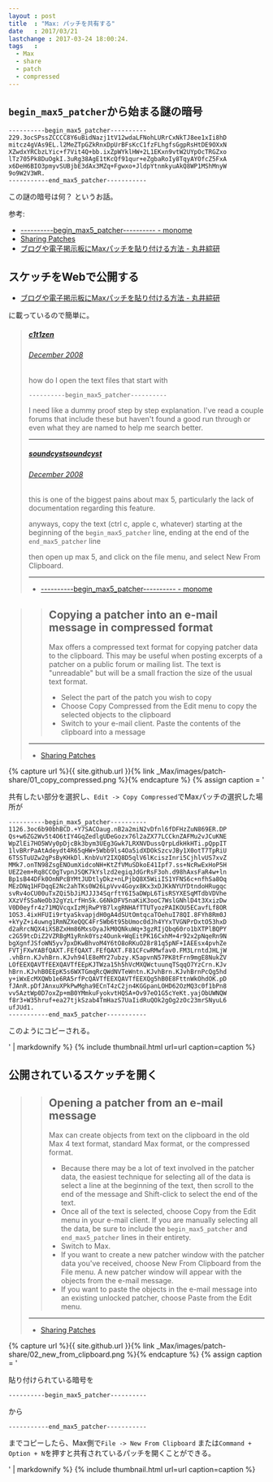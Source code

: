 ```yaml
---
layout : post
title  : "Max: パッチを共有する"
date   : 2017/03/21
lastchange : 2017-03-24 18:00:24.
tags   :
  - Max
  - share
  - patch
  - compressed
---
```


## `begin_max5_patcher`から始まる謎の暗号

```
----------begin_max5_patcher----------
229.3ocSPssZCCCC8Y6uBidNazj1tV12wdaLFNohLURrCxNkTJ8ee1xIi8hD
mitcz4gVAs9EL.l2MeZTpGZkRnxDpUrBFsKcC1fzFLhgfsGgpRsHtDE9OXxN
XZwdxYRCbzLYic+f7Vit4Q+bb.ixZpWYklHW+2L1EKxn9vtW2UYpOcTRGZxo
lTz705Pk8DuOgkI.3uRg38AgE1tKcQf91qur+eZgbaRoIy8TqyAYOfcZ5FxA
x6DeH6BIO3pmyvSUBjbE3dAx3MZq+Fgwxo+JldpYtnmkyuAkQ8WP1MShMnyW
9o9W2V3WR.
-----------end_max5_patcher-----------
```

この謎の暗号は何？ というお話。

参考:

* [\---\---\---\-begin\_max5\_patcher\---\---\---\- - monome](http://archive.monome.org/community/discussion/3054/-begin_max5_patcher-/p1.html)
* [Sharing Patches](https://docs.cycling74.com/max7/vignettes/sharing_patches)
* [ブログや電子掲示板にMaxパッチを貼り付ける方法 - 丸井綜研](http://marui.hatenablog.com/entry/20140119/1390107778)

## スケッチをWebで公開する

* [ブログや電子掲示板にMaxパッチを貼り付ける方法 - 丸井綜研](http://marui.hatenablog.com/entry/20140119/1390107778)

に載っているので簡単に。

> ##### [c1t1zen](http://archive.monome.org/community/profile/48/c1t1zen.html)
> 
> ###### [December 2008](http://archive.monome.org/community/discussion/3054/-begin_max5_patcher-/p1.html)
> 
> how do I open the text files that start with
> 
> ```
> ----------begin_max5_patcher----------
> ```
> 
> I need like a dummy proof step by step explanation. 
> I've read a couple forums that include these but 
> haven't found a good run through or even what they are named to help me search better.
> 
> ---
> 
> ##### [soundcystsoundcyst](http://archive.monome.org/community/profile/7/soundcyst.html)
> 
> ###### [December 2008](http://archive.monome.org/community/discussion/comment/34008.html#Comment_34008)
> 
> this is one of the biggest pains about max 5, particularly the lack of documentation regarding this feature.
> 
> anyways, copy the text (ctrl c, apple c, whatever) 
> starting at the beginning of the `begin_max5_patcher` line,
> ending at the end of the `end_max5_patcher` line
> 
> then open up max 5, and click on the file menu, and select New From Clipboard.
> 
> ---
>
> * [\---\---\---\-begin\_max5\_patcher\---\---\---\- - monome](http://archive.monome.org/community/discussion/3054/-begin_max5_patcher-/p1.html)

> > ## Copying a patcher into an e-mail message in compressed format
> >
> > Max offers a compressed text format for copying patcher data to the clipboard. 
> > This may be useful when posting excerpts of a patcher on a public forum or mailing list.
> > The text is "unreadable" but will be a small fraction the size of the usual text format.
> > 
> > * Select the part of the patch you wish to copy
> > * Choose Copy Compressed from the Edit menu to copy the selected objects to the clipboard
> > * Switch to your e-mail client. Paste the contents of the clipboard into a message
>
> ---
> 
> * [Sharing Patches](https://docs.cycling74.com/max7/vignettes/sharing_patches)

{% capture url %}{{ site.github.url }}{% link _Max/images/patch-share/01_copy_compressed.png %}{% endcapture %}
{% assign caption = '

共有したい部分を選択し、`Edit -> Copy Compressed`でMaxパッチの選択した場所が

```
----------begin_max5_patcher----------
1126.3oc6b90bhBCD.+Y7SACOaug.nB2a2miN2vDfnl6fDFHzZuN869ER.DP
Qs+w6ZG2Wv5t4O6tIY4GqZedlgUDeGozx76l2aZX77LCCknZAFMu2vJCuKNE
WpZlEi7HO5WVy0pDjcBk3bym3UEg3Gwk7LRXNVDussQrpLdkHkHTi.pQppIT
1lvBRrPaAtAdeydt4R65qHW+5Wbb9ls4Oa5idXDOkSzcvJBy1X0otT7TpRiU
6TSSTuUZw2gPsByKHkDl.KnbVuY2IXQ8D5qlV6lKciszInri5CjhlvUS7xvZ
MMk7.onTN98ZsgENOumXidcoNH+KtZfVMuSDkoE41Ipf7.ss+NcRwExHoP5H
UEZ2em+Rq8CCOgTvpnJSQK7kYslzd2egiqJdGrRsF3oh.d98hAxsFaR4w+ln
Bp1sB44DFk0OnNPcBYMtJUDtlyDkz+nLPjbQ8X5WiiIS1YFNS6c+nfhSa8Oq
MEzDNq1HFDqqE2Nc2ahTKs0W26LpVvv4Goyx8Kx3xDJKkNYUYDtndoHRugqc
svRv4oCU00uTxZQi5bJiMJJJ34SqrftY6I5aDWpL6TisRSYXESqMTdbVDVhe
XXzVfSSaNeOb32gYzLrfHn5k.G6NkDFV5naKiK3ooC7WslGNhlD4t3XxizDw
V0D0eyfr4z71MQVcqxIzMjRwPYB7lxgRNHAfTTUTyozPAIKOU5ECavfLf8OR
1OS3.4ixHFUIi9rtyaSkvapjdH0gA4dSUtOmtqcaTOehuI78QI.8FYh8Rm0J
+kYyZ+i4uwng1RmNZXeQQC4Fr5Wb6t95bUmoc0dJh4YYxTVGNPrDxtO53hxD
d2aRrcNQX4iXSBZxHm86MxsOyaJkM0QNkuWq+3gzRIjQbq60ro1bXTPlBQPY
c2G59tcDiZ2VZRBgM1yRnk0Ysz4Ounk+WqEitPK16CxhM+4r92x2pNqeRn9N
bgXgnfJSfoWN5yv7pxDKwBhvoM4Y6tO8oRKuO28r81q5pNF+IAEEsx4pvhZe
FVTjFXwYABfQAXT.FEfQAXT.FEfQAXT.F81CFcwRMwfav0.FM3LrntdJHLjW
.vhBrn.KJvhBrn.KJvh94lE8eMY27ubzy.K5apvnN57PK8tFrn9mgE8NukZV
LOfEEXQAVTfEEXQAVTfEEpKJTWza15h5hVcMXQWctuunqTSqqO7YzCrn.KJv
hBrn.KJvhB0EEpK5s6WXTGmqRcQWdNVTeWntn.KJvhBrn.KJvhBrnPcQg5hd
y+iWxEcMXQWb1e6RA5rfPcQAVTfEEXQAVTfEEXQg5hB0E8FttnWkOhdOK.pD
fJAnR.pDfJAnxuXPkPwMgha9ECnT4zC2jn4KGGpanLOHD62OzMQ3c0f1bPn8
vv5AztWp0D7oxZp+mB0YMmkuFyokvtHQSA+Ov97eO1G5cYeKt.yajObUWNQW
f8r3+W35hruf+ea27tjkSzab4TmHazS7UaIidRuQOk2gOg2zOc23mrSNyuL6
ufJUd1.
-----------end_max5_patcher-----------
```

このようにコピーされる。

' | markdownify %}
{% include thumbnail.html url=url caption=caption %}

## 公開されているスケッチを開く

> > ## Opening a patcher from an e-mail message
> > 
> > Max can create objects from text on the clipboard in the old Max 4 text format, standard Max format, or the compressed format.
> > 
> > * Because there may be a lot of text involved in the patcher data,
> >   the easiest technique for selecting all of the data is select a line at the beginning of the text,
> >   then scroll to the end of the message and Shift-click to select the end of the text.
> > * Once all of the text is selected, choose Copy from the Edit menu in your e-mail client. 
> >   If you are manually selecting all the data,
> >   be sure to include the `begin_max5_patcher` and `end_max5_patcher` lines in their entirety.
> > * Switch to Max.
> > * If you want to create a new patcher window with the patcher data you've received,
> >   choose New From Clipboard from the File menu. 
> >   A new patcher window will appear with the objects from the e-mail message.
> > * If you want to paste the objects in the e-mail message
> >   into an existing unlocked patcher, choose Paste from the Edit menu.
> 
> ---
> 
> * [Sharing Patches](https://docs.cycling74.com/max7/vignettes/sharing_patches)

{% capture url %}{{ site.github.url }}{% link _Max/images/patch-share/02_new_from_clipboard.png %}{% endcapture %}
{% assign caption = '

貼り付けられている暗号を

    ----------begin_max5_patcher----------

から

    -----------end_max5_patcher-----------

までコピーしたら、Max側で`File -> New From Clipboard`
または`Command + Option + N`を押すと共有されているパッチを開くことができる。

' | markdownify %}
{% include thumbnail.html url=url caption=caption %}

